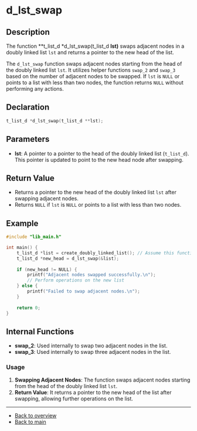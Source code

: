 # d_lst_swap

## Description

The function **t_list_d *d_lst_swap(t_list_d **lst)** swaps adjacent nodes in a doubly linked list `lst` and returns a pointer to the new head of the list.

The `d_lst_swap` function swaps adjacent nodes starting from the head of the doubly linked list `lst`. It utilizes helper functions `swap_2` and `swap_3` based on the number of adjacent nodes to be swapped. If `lst` is `NULL` or points to a list with less than two nodes, the function returns `NULL` without performing any actions.

## Declaration
```c
t_list_d *d_lst_swap(t_list_d **lst);
```
## Parameters

- **lst**: A pointer to a pointer to the head of the doubly linked list (`t_list_d`). This pointer is updated to point to the new head node after swapping.

## Return Value

- Returns a pointer to the new head of the doubly linked list `lst` after swapping adjacent nodes.
- Returns `NULL` if `lst` is `NULL` or points to a list with less than two nodes.

## Example

```c
#include "lib_main.h"

int main() {
    t_list_d *list = create_doubly_linked_list(); // Assume this function creates a populated list
    t_list_d *new_head = d_lst_swap(&list);
    
    if (new_head != NULL) {
        printf("Adjacent nodes swapped successfully.\n");
        // Perform operations on the new list
    } else {
        printf("Failed to swap adjacent nodes.\n");
    }
    
    return 0;
}
```
## Internal Functions

- **swap_2**: Used internally to swap two adjacent nodes in the list.
- **swap_3**: Used internally to swap three adjacent nodes in the list.

### Usage

1. **Swapping Adjacent Nodes**: The function swaps adjacent nodes starting from the head of the doubly linked list `lst`.
2. **Return Value**: It returns a pointer to the new head of the list after swapping, allowing further operations on the list.

---

- [Back to overview](../Overview_about_function.md)
- [Back to main](/)
